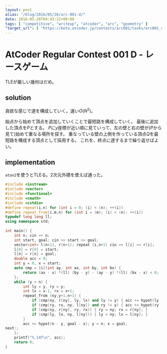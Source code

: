 ```yaml
---
layout: post
alias: "/blog/2016/05/26/arc-001-d/"
date: 2016-05-26T04:43:22+09:00
tags: [ "competitive", "writeup", "atcoder", "arc", "geometry" ]
"target_url": [ "https://beta.atcoder.jp/contests/arc001/tasks/arc001_4" ]
---
```


# AtCoder Regular Contest 001 D - レースゲーム

TLEが厳しい幾何はだめ。

## solution

貪欲な感じで道を構成していく。速い$O(N^2)$。

始点から始めて頂点を追加していくことで最短路を構成していく。
最後に追加した頂点を$P$とする。
$P$に$y$座標が近い順に見ていって、左の壁と右の壁が($P$から見て)始めて重なる場所を探す。
重なっている壁の上側を作っている頂点$Q$を最短路を構成する頂点として採用する。
これを、終点に達するまで繰り返せばよい。

## implementation

`atan2`を使うとTLEる。2次元外積を使えば通った。

``` c++
#include <iostream>
#include <vector>
#include <functional>
#include <cmath>
#include <cstdio>
#define repeat(i,n) for (int i = 0; (i) < (n); ++(i))
#define repeat_from(i,m,n) for (int i = (m); (i) < (n); ++(i))
typedef long long ll;
using namespace std;
 
int main() {
    int n; cin >> n;
    int start, goal; cin >> start >> goal;
    vector<int> l(n+1), r(n+1); repeat (i,n+1) cin >> l[i] >> r[i];
    l[0] = r[0] = start;
    l[n] = r[n] = goal;
    double acc = 0;
    int y = 0, x = start;
    auto cmp = [&](int ay, int ax, int by, int bx) {
        return (ax - x) *(ll) (by - y) - (ay - y) *(ll) (bx - x) < 0;
    };
    while (y < n) {
        int ly = y, ry = y;
        int lx = x-1, rx = x+1;
        repeat_from (ny,y+1,n+1) {
            if (cmp(ny, r[ny], ly, lx) and ly != y) { acc += hypot(ly - y, l[ly] - x); y = ly; x = l[ly]; goto next; }
            if (cmp(ry, rx, ny, l[ny]) and ry != y) { acc += hypot(ry - y, r[ry] - x); y = ry; x = r[ry]; goto next; }
            if (cmp(ny, r[ny], ry, rx)) { ry = ny; rx = r[ny]; }
            if (cmp(ly, lx, ny, l[ny])) { ly = ny; lx = l[ny]; }
        }
        acc += hypot(n - y, goal - x); y = n; x = goal;
next:;
    };
    printf("%.14f\n", acc);
    return 0;
}
```
